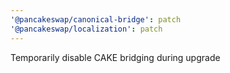 ```yaml
---
'@pancakeswap/canonical-bridge': patch
'@pancakeswap/localization': patch
---
```


Temporarily disable CAKE bridging during upgrade
